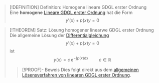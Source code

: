 > [!DEFINITION] Definition: Homogene lineare GDGL erster Ordnung
> Eine **homogene** [Lineare GDGL erster Ordnung](Lineare%20GDGL%20erster%20Ordnung.md) hat die Form
> $$y'(x) + p(x)y = 0$$

> [!THEOREM] Satz: Lösung homogener linearwe GDGL erster Ordnung
> Die allgemeine Lösung der [Differentialgleichung](../../../Differentialgleichung.md)
> $$y'(x) + p(x)y = 0$$
> ist 
> $$y(x) = c\,\mathrm{e}^{-\int p(x)\mathop{\mathrm{d}x}} \qquad c\in\mathbb{R}$$
> > [!PROOF]- Beweis
> > Dies folgt direkt aus dem [allgemeinen Lösensverfahren von linearen GDGL erster Ordnung](Lösen%20von%20linearen%20GDGL%20erster%20Ordnung.md).
